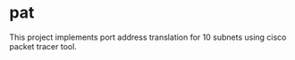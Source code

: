 # pat
This project implements port address translation for 10 subnets using cisco packet tracer tool.
